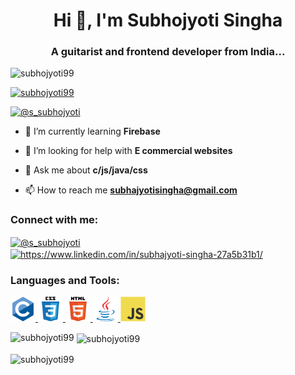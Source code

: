<h1 align="center">Hi 👋, I'm Subhojyoti Singha</h1>
<h3 align="center">A guitarist and frontend developer from India...</h3>

<p align="left"> <img src="https://komarev.com/ghpvc/?username=subhojyoti99&label=Profile%20views&color=0e75b6&style=flat" alt="subhojyoti99" /> </p>

<p align="left"> <a href="https://github.com/ryo-ma/github-profile-trophy"><img src="https://github-profile-trophy.vercel.app/?username=subhojyoti99" alt="subhojyoti99" /></a> </p>

<p align="left"> <a href="https://twitter.com/@s_subhojyoti" target="blank"><img src="https://img.shields.io/twitter/follow/@s_subhojyoti?logo=twitter&style=for-the-badge" alt="@s_subhojyoti" /></a> </p>

- 🌱 I’m currently learning **Firebase**

- 🤝 I’m looking for help with **E commercial websites**

- 💬 Ask me about **c/js/java/css**

- 📫 How to reach me **subhajyotisingha@gmail.com**

<h3 align="left">Connect with me:</h3>
<p align="left">
<a href="https://twitter.com/@s_subhojyoti" target="blank"><img align="center" src="https://raw.githubusercontent.com/rahuldkjain/github-profile-readme-generator/master/src/images/icons/Social/twitter.svg" alt="@s_subhojyoti" height="30" width="40" /></a>
<a href="https://linkedin.com/in/https://www.linkedin.com/in/subhajyoti-singha-27a5b31b1/" target="blank"><img align="center" src="https://raw.githubusercontent.com/rahuldkjain/github-profile-readme-generator/master/src/images/icons/Social/linked-in-alt.svg" alt="https://www.linkedin.com/in/subhajyoti-singha-27a5b31b1/" height="30" width="40" /></a>
</p>

<h3 align="left">Languages and Tools:</h3>
<p align="left"> <a href="https://www.cprogramming.com/" target="_blank"> <img src="https://raw.githubusercontent.com/devicons/devicon/master/icons/c/c-original.svg" alt="c" width="40" height="40"/> </a> <a href="https://www.w3schools.com/css/" target="_blank"> <img src="https://raw.githubusercontent.com/devicons/devicon/master/icons/css3/css3-original-wordmark.svg" alt="css3" width="40" height="40"/> </a> <a href="https://www.w3.org/html/" target="_blank"> <img src="https://raw.githubusercontent.com/devicons/devicon/master/icons/html5/html5-original-wordmark.svg" alt="html5" width="40" height="40"/> </a> <a href="https://www.java.com" target="_blank"> <img src="https://raw.githubusercontent.com/devicons/devicon/master/icons/java/java-original.svg" alt="java" width="40" height="40"/> </a> <a href="https://developer.mozilla.org/en-US/docs/Web/JavaScript" target="_blank"> <img src="https://raw.githubusercontent.com/devicons/devicon/master/icons/javascript/javascript-original.svg" alt="javascript" width="40" height="40"/> </a> </p>

<p><img align="left" src="https://github-readme-stats.vercel.app/api/top-langs?username=subhojyoti99&show_icons=true&locale=en&layout=compact" alt="subhojyoti99" /></p>

<p>&nbsp;<img align="center" src="https://github-readme-stats.vercel.app/api?username=subhojyoti99&show_icons=true&locale=en" alt="subhojyoti99" /></p>

<p><img align="center" src="https://github-readme-streak-stats.herokuapp.com/?user=subhojyoti99&" alt="subhojyoti99" /></p>
